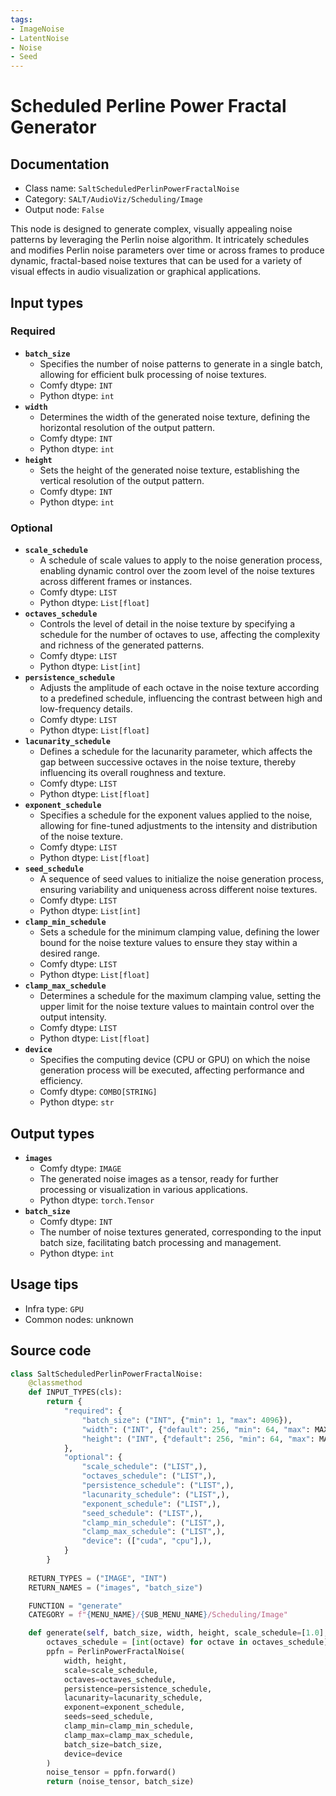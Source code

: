 ```yaml
---
tags:
- ImageNoise
- LatentNoise
- Noise
- Seed
---
```


# Scheduled Perline Power Fractal Generator
## Documentation
- Class name: `SaltScheduledPerlinPowerFractalNoise`
- Category: `SALT/AudioViz/Scheduling/Image`
- Output node: `False`

This node is designed to generate complex, visually appealing noise patterns by leveraging the Perlin noise algorithm. It intricately schedules and modifies Perlin noise parameters over time or across frames to produce dynamic, fractal-based noise textures that can be used for a variety of visual effects in audio visualization or graphical applications.
## Input types
### Required
- **`batch_size`**
    - Specifies the number of noise patterns to generate in a single batch, allowing for efficient bulk processing of noise textures.
    - Comfy dtype: `INT`
    - Python dtype: `int`
- **`width`**
    - Determines the width of the generated noise texture, defining the horizontal resolution of the output pattern.
    - Comfy dtype: `INT`
    - Python dtype: `int`
- **`height`**
    - Sets the height of the generated noise texture, establishing the vertical resolution of the output pattern.
    - Comfy dtype: `INT`
    - Python dtype: `int`
### Optional
- **`scale_schedule`**
    - A schedule of scale values to apply to the noise generation process, enabling dynamic control over the zoom level of the noise textures across different frames or instances.
    - Comfy dtype: `LIST`
    - Python dtype: `List[float]`
- **`octaves_schedule`**
    - Controls the level of detail in the noise texture by specifying a schedule for the number of octaves to use, affecting the complexity and richness of the generated patterns.
    - Comfy dtype: `LIST`
    - Python dtype: `List[int]`
- **`persistence_schedule`**
    - Adjusts the amplitude of each octave in the noise texture according to a predefined schedule, influencing the contrast between high and low-frequency details.
    - Comfy dtype: `LIST`
    - Python dtype: `List[float]`
- **`lacunarity_schedule`**
    - Defines a schedule for the lacunarity parameter, which affects the gap between successive octaves in the noise texture, thereby influencing its overall roughness and texture.
    - Comfy dtype: `LIST`
    - Python dtype: `List[float]`
- **`exponent_schedule`**
    - Specifies a schedule for the exponent values applied to the noise, allowing for fine-tuned adjustments to the intensity and distribution of the noise texture.
    - Comfy dtype: `LIST`
    - Python dtype: `List[float]`
- **`seed_schedule`**
    - A sequence of seed values to initialize the noise generation process, ensuring variability and uniqueness across different noise textures.
    - Comfy dtype: `LIST`
    - Python dtype: `List[int]`
- **`clamp_min_schedule`**
    - Sets a schedule for the minimum clamping value, defining the lower bound for the noise texture values to ensure they stay within a desired range.
    - Comfy dtype: `LIST`
    - Python dtype: `List[float]`
- **`clamp_max_schedule`**
    - Determines a schedule for the maximum clamping value, setting the upper limit for the noise texture values to maintain control over the output intensity.
    - Comfy dtype: `LIST`
    - Python dtype: `List[float]`
- **`device`**
    - Specifies the computing device (CPU or GPU) on which the noise generation process will be executed, affecting performance and efficiency.
    - Comfy dtype: `COMBO[STRING]`
    - Python dtype: `str`
## Output types
- **`images`**
    - Comfy dtype: `IMAGE`
    - The generated noise images as a tensor, ready for further processing or visualization in various applications.
    - Python dtype: `torch.Tensor`
- **`batch_size`**
    - Comfy dtype: `INT`
    - The number of noise textures generated, corresponding to the input batch size, facilitating batch processing and management.
    - Python dtype: `int`
## Usage tips
- Infra type: `GPU`
- Common nodes: unknown


## Source code
```python
class SaltScheduledPerlinPowerFractalNoise:
    @classmethod
    def INPUT_TYPES(cls):
        return {
            "required": {
                "batch_size": ("INT", {"min": 1, "max": 4096}),
                "width": ("INT", {"default": 256, "min": 64, "max": MAX_RESOLUTION}),
                "height": ("INT", {"default": 256, "min": 64, "max": MAX_RESOLUTION}),
            },
            "optional": {
                "scale_schedule": ("LIST",),
                "octaves_schedule": ("LIST",),
                "persistence_schedule": ("LIST",),
                "lacunarity_schedule": ("LIST",),
                "exponent_schedule": ("LIST",),
                "seed_schedule": ("LIST",),
                "clamp_min_schedule": ("LIST",),
                "clamp_max_schedule": ("LIST",),
                "device": (["cuda", "cpu"],),
            }
        }
    
    RETURN_TYPES = ("IMAGE", "INT")
    RETURN_NAMES = ("images", "batch_size")

    FUNCTION = "generate"
    CATEGORY = f"{MENU_NAME}/{SUB_MENU_NAME}/Scheduling/Image"

    def generate(self, batch_size, width, height, scale_schedule=[1.0], octaves_schedule=[4], persistence_schedule=[0.5], lacunarity_schedule=[2.0], exponent_schedule=[1.0], seed_schedule=[0], clamp_min_schedule=[-0.5], clamp_max_schedule=[1.5], device="cuda"):
        octaves_schedule = [int(octave) for octave in octaves_schedule]
        ppfn = PerlinPowerFractalNoise(
            width, height, 
            scale=scale_schedule, 
            octaves=octaves_schedule, 
            persistence=persistence_schedule, 
            lacunarity=lacunarity_schedule, 
            exponent=exponent_schedule, 
            seeds=seed_schedule, 
            clamp_min=clamp_min_schedule, 
            clamp_max=clamp_max_schedule, 
            batch_size=batch_size, 
            device=device
        )
        noise_tensor = ppfn.forward()
        return (noise_tensor, batch_size)

```
